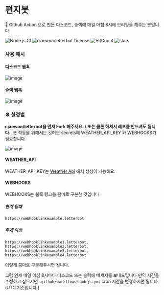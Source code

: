 # 편지봇
📨 Github Action 으로 만든 디스코드, 슬랙에 매일 아침 8시에 브리핑을 해주는 봇입니다

![Node.js CI](https://github.com/cjaewon/letterbot/workflows/Node.js%20CI/badge.svg)
![cjaewon/letterbot License](https://img.shields.io/github/license/cjaewon/letterbot?color=blue)
![HitCount](http://hits.dwyl.com/cjaewon/letterbot.svg)
![stars](https://img.shields.io/github/stars/cjaewon/letterbot?color=yellow&style=social)

### 사용 예시

#### 디스코드 웹훅
![image](https://user-images.githubusercontent.com/32125218/77283471-c24d3c00-6d0f-11ea-8635-d7120a24d344.png)

#### 슬랙 웹훅
![image](https://user-images.githubusercontent.com/32125218/77283427-aa75b800-6d0f-11ea-9f29-d694dec8830b.png)

### ⚙️ 설정법
**cjaewon/letterbot을 먼저 Fork 해주세요. / 또는 클론 하셔서 레포를 만드셔도 됩니다.**. 
봇 작동을 위해서는 깃허브 secrets에 WEATHER_API_KEY 와 WEBHOOKS가 필요합니다

![image](https://user-images.githubusercontent.com/32125218/76913894-b28ebb80-68fb-11ea-978c-57ffe17dd2bc.png)

#### WEATHER_API
WEATHER_API_KEY는 [Weather Api](https://openweathermap.org/api) 에서 생성이 가능해요.

#### WEBHOOKS
WEBHOOKS는 웹훅 링크를 콤마로 구분한 것입니다
##### 한개 일때
`https://webhooklinkexample.letterbot`
##### 두개 이상 
```
https://webhooklinkexample1.letterbot,
https://webhooklinkexample2.letterbot,
https://webhooklinkexample3.letterbot,
https://webhooklinkexample4.letterbot
```
이렇게 콤마로 구분해주시면 됩니다.

그럼 인제 매일 아침 8시마다 디스코드 또는 슬랙에 메세지를 보내드립니다
만약 시간을 수정하고 싶으시면 `.github/workflows/nodejs.yml` cron 시간을 변경하시면 됩니다 (UTC 기준입니다.)
